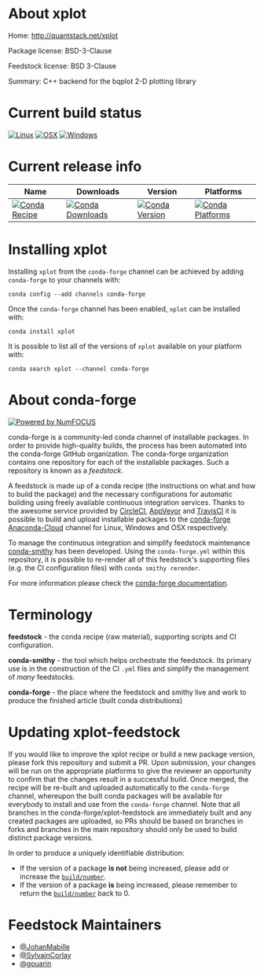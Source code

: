 <!--
# -*- mode: jinja -*-
-->

About xplot
===========

Home: http://quantstack.net/xplot

Package license: BSD-3-Clause

Feedstock license: BSD 3-Clause

Summary: C++ backend for the bqplot 2-D plotting library



Current build status
====================

[![Linux](https://img.shields.io/circleci/project/github/conda-forge/xplot-feedstock/master.svg?label=Linux)](https://circleci.com/gh/conda-forge/xplot-feedstock)
[![OSX](https://img.shields.io/travis/conda-forge/xplot-feedstock/master.svg?label=macOS)](https://travis-ci.org/conda-forge/xplot-feedstock)
[![Windows](https://img.shields.io/appveyor/ci/conda-forge/xplot-feedstock/master.svg?label=Windows)](https://ci.appveyor.com/project/conda-forge/xplot-feedstock/branch/master)

Current release info
====================

| Name | Downloads | Version | Platforms |
| --- | --- | --- | --- |
| [![Conda Recipe](https://img.shields.io/badge/recipe-xplot-green.svg)](https://anaconda.org/conda-forge/xplot) | [![Conda Downloads](https://img.shields.io/conda/dn/conda-forge/xplot.svg)](https://anaconda.org/conda-forge/xplot) | [![Conda Version](https://img.shields.io/conda/vn/conda-forge/xplot.svg)](https://anaconda.org/conda-forge/xplot) | [![Conda Platforms](https://img.shields.io/conda/pn/conda-forge/xplot.svg)](https://anaconda.org/conda-forge/xplot) |

Installing xplot
================

Installing `xplot` from the `conda-forge` channel can be achieved by adding `conda-forge` to your channels with:

```
conda config --add channels conda-forge
```

Once the `conda-forge` channel has been enabled, `xplot` can be installed with:

```
conda install xplot
```

It is possible to list all of the versions of `xplot` available on your platform with:

```
conda search xplot --channel conda-forge
```


About conda-forge
=================

[![Powered by NumFOCUS](https://img.shields.io/badge/powered%20by-NumFOCUS-orange.svg?style=flat&colorA=E1523D&colorB=007D8A)](http://numfocus.org)

conda-forge is a community-led conda channel of installable packages.
In order to provide high-quality builds, the process has been automated into the
conda-forge GitHub organization. The conda-forge organization contains one repository
for each of the installable packages. Such a repository is known as a *feedstock*.

A feedstock is made up of a conda recipe (the instructions on what and how to build
the package) and the necessary configurations for automatic building using freely
available continuous integration services. Thanks to the awesome service provided by
[CircleCI](https://circleci.com/), [AppVeyor](https://www.appveyor.com/)
and [TravisCI](https://travis-ci.org/) it is possible to build and upload installable
packages to the [conda-forge](https://anaconda.org/conda-forge)
[Anaconda-Cloud](https://anaconda.org/) channel for Linux, Windows and OSX respectively.

To manage the continuous integration and simplify feedstock maintenance
[conda-smithy](https://github.com/conda-forge/conda-smithy) has been developed.
Using the ``conda-forge.yml`` within this repository, it is possible to re-render all of
this feedstock's supporting files (e.g. the CI configuration files) with ``conda smithy rerender``.

For more information please check the [conda-forge documentation](https://conda-forge.org/docs/).

Terminology
===========

**feedstock** - the conda recipe (raw material), supporting scripts and CI configuration.

**conda-smithy** - the tool which helps orchestrate the feedstock.
                   Its primary use is in the construction of the CI ``.yml`` files
                   and simplify the management of *many* feedstocks.

**conda-forge** - the place where the feedstock and smithy live and work to
                  produce the finished article (built conda distributions)


Updating xplot-feedstock
========================

If you would like to improve the xplot recipe or build a new
package version, please fork this repository and submit a PR. Upon submission,
your changes will be run on the appropriate platforms to give the reviewer an
opportunity to confirm that the changes result in a successful build. Once
merged, the recipe will be re-built and uploaded automatically to the
`conda-forge` channel, whereupon the built conda packages will be available for
everybody to install and use from the `conda-forge` channel.
Note that all branches in the conda-forge/xplot-feedstock are
immediately built and any created packages are uploaded, so PRs should be based
on branches in forks and branches in the main repository should only be used to
build distinct package versions.

In order to produce a uniquely identifiable distribution:
 * If the version of a package **is not** being increased, please add or increase
   the [``build/number``](https://conda.io/docs/user-guide/tasks/build-packages/define-metadata.html#build-number-and-string).
 * If the version of a package **is** being increased, please remember to return
   the [``build/number``](https://conda.io/docs/user-guide/tasks/build-packages/define-metadata.html#build-number-and-string)
   back to 0.

Feedstock Maintainers
=====================

* [@JohanMabille](https://github.com/JohanMabille/)
* [@SylvainCorlay](https://github.com/SylvainCorlay/)
* [@gouarin](https://github.com/gouarin/)


